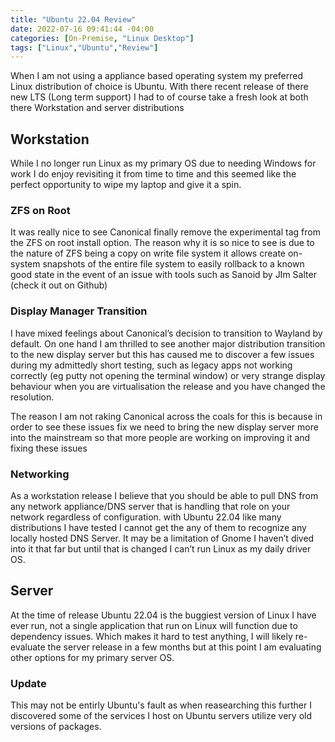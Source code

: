 ```yaml
---
title: "Ubuntu 22.04 Review"
date: 2022-07-16 09:41:44 -04:00
categories: [On-Premise, "Linux Desktop"]
tags: ["Linux","Ubuntu","Review"]
---
```


When I am not using a appliance based operating system my preferred Linux distribution of choice is Ubuntu. With there recent release of there new LTS (Long term support) I had to of course take a fresh look at both there Workstation and server distributions

## Workstation
While I no longer run Linux as my primary OS due to needing Windows for work I do enjoy revisiting it from time to time and this seemed like the perfect opportunity to wipe my laptop and give it a spin.

### ZFS on Root
It was really nice to see Canonical finally remove the experimental tag from the ZFS on root install option. The reason why it is so nice to see is due to the nature of ZFS being a copy on write file system it allows create on-system snapshots of the entire file system to easily rollback to a known good state in the event of an issue with tools such as Sanoid by JIm Salter (check it out on Github)

### Display Manager Transition
I have mixed feelings about Canonical’s decision to transition to Wayland by default. On one hand I am thrilled to see another major distribution transition to the new display server but this has caused me to discover a few issues during my admittedly short testing, such as legacy apps not working correctly (eg putty not opening the terminal window) or very strange display behaviour when you are virtualisation the release and you have changed the resolution.

The reason I am not raking Canonical across the coals for this is because in order to see these issues fix we need to bring the new display server more into the mainstream so that more people are working on improving it and fixing these issues

### Networking
As a workstation release I believe that you should be able to pull DNS from any network appliance/DNS server that is handling that role on your network regardless of configuration. with Ubuntu 22.04 like many distributions I have tested I cannot get the any of them to recognize any locally hosted DNS Server. It may be a limitation of Gnome I haven’t dived into it that far but until that is changed I can’t run Linux as my daily driver OS.

## Server
At the time of release Ubuntu 22.04 is the buggiest version of Linux I have ever run, not a single application that run on Linux will function due to dependency issues. Which makes it hard to test anything, I will likely re-evaluate the server release in a few months but at this point I am evaluating other options for my primary server OS.

### Update
This may not be entirly Ubuntu's fault as when reasearching this further I discovered some of the services I host on Ubuntu servers utilize very old versions of packages.
